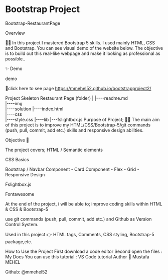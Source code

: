 # Bootstrap Project

Bootstrap-RestaurantPage


Overview

👨‍💻 In this project I mastered Bootstrap 5 skills. I used mainly HTML, CSS and Bootstrap. You can see visual demo of the website below. The objective is to build out this real-like webpage and make it looking as professional as possible..

✨ Demo

demo

📍click here to see page  https://mmehel52.github.io/bootstrapproject2/

Project Skeleton
Restaurant Page (folder)
|
|----readme.md             
|----img            
|----solution
        |----index.html  
|----css      
      |----style.css
|----lib
      |---fslightbox.js
Purpose of Project;
👨‍💻 The main aim of this project is to improve my HTML/CSS/Bootstrap-5/git commands (push, pull, commit, add etc.) skills and responsive design abilities.

Objective
🎯

The project covers;
HTML / Semantic elements

CSS Basics

Bootstrap / Navbar Component - Card Component - Flex - Grid - Responsive Design

Fslightbox.js

Fontawesome

At the end of the project, i will be able to;
improve coding skills within HTML & CSS & Bootstrap-5

use git commands (push, pull, commit, add etc.) and Github as Version Control System.

Used in this project
👉 HTML tags, Comments, CSS styling, Bootstrap-5 package,etc.

How to Use the Project
First download a code editor
Second open the files : My Docs
You can use this tutorial : VS Code tutorial
Author
👤 Mustafa MEHEL


Github: @mmehel52
